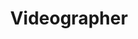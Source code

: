 ---
layout: category
title:  "Videographer"
categories: 
exc: Quis est id duis culpa occaecat veniam officia.
img: "assets/img/featured/video-v2.jpg"
---